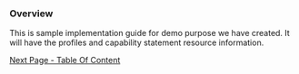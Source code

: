 ### Overview

This is sample implementation guide for demo purpose we have created. It will have the profiles and capability statement resource information.





[Next Page - Table Of Content](table_of_content.html)